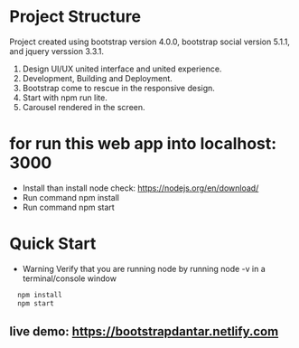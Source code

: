 # Project Structure 
Project created using bootstrap version 4.0.0, bootstrap social version 5.1.1, and jquery verssion 3.3.1. 

1. Design UI/UX united interface and united experience.
2. Development, Building and Deployment.
3. Bootstrap come to rescue in the responsive design.
4. Start with npm run lite.
5. Carousel rendered in the screen.

# for run this web app into localhost: 3000
 * Install than install node check: https://nodejs.org/en/download/
 * Run command npm install
 * Run command npm start

# Quick Start
 * Warning 
 Verify that you are running node by running node -v in a terminal/console window
 
 ```diff
   npm install
   npm start
  ```

## live demo: https://bootstrapdantar.netlify.com

